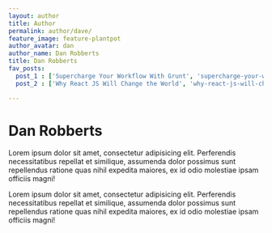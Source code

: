 ```yaml
---
layout: author
title: Author
permalink: author/dave/
feature_image: feature-plantpot
author_avatar: dan
author_name: Dan Robberts
title: Dan Robberts
fav_posts:
  post_1 : ['Supercharge Your Workflow With Grunt', 'supercharge-your-workflow-with-grunt/', 'The Grunt ecosystem is huge and it’s growing every day. With literally hundreds of plugins to choose from, you can use Grunt to automate just about anything with a minimum of effort. ']
  post_2 : ['Why React JS Will Change the World', 'why-react-js-will-change-the-world/', 'React components implement a render() method that takes input data and returns what to display.']

---
```


# Dan Robberts

Lorem ipsum dolor sit amet, consectetur adipisicing elit. Perferendis necessitatibus repellat et similique, assumenda dolor possimus sunt repellendus ratione quas nihil expedita maiores, ex id odio molestiae ipsam officiis magni!

Lorem ipsum dolor sit amet, consectetur adipisicing elit. Perferendis necessitatibus repellat et similique, assumenda dolor possimus sunt repellendus ratione quas nihil expedita maiores, ex id odio molestiae ipsam officiis magni!
